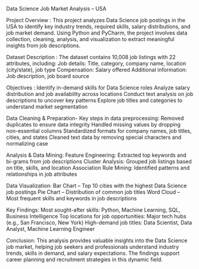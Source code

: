 Data Science Job Market Analysis – USA

Project Overview :
This project analyzes Data Science job postings in the USA to identify key industry trends, required skills, salary distributions, and job market demand. Using Python and PyCharm, the project involves data collection, cleaning, analysis, and visualization to extract meaningful insights from job descriptions.

Dataset Description :
The dataset contains 10,008 job listings with 22 attributes, including:
Job details: Title, category, company name, location (city/state), job type
Compensation: Salary offered
Additional information: Job description, job board source

Objectives :
Identify in-demand skills for Data Science roles
Analyze salary distribution and job availability across locations
Conduct text analysis on job descriptions to uncover key patterns
Explore job titles and categories to understand market segmentation

Data Cleaning & Preparation-
Key steps in data preprocessing:
Removed duplicates to ensure data integrity
Handled missing values by dropping non-essential columns
Standardized formats for company names, job titles, cities, and states
Cleaned text data by removing special characters and normalizing case

Analysis & Data Mining:
Feature Engineering: Extracted top keywords and bi-grams from job descriptions
Cluster Analysis: Grouped job listings based on title, skills, and location
Association Rule Mining: Identified patterns and relationships in job attributes

Data Visualization:
Bar Chart – Top 10 cities with the highest Data Science job postings
Pie Chart – Distribution of common job titles
Word Cloud – Most frequent skills and keywords in job descriptions

Key Findings:
Most sought-after skills: Python, Machine Learning, SQL, Business Intelligence
Top locations for job opportunities: Major tech hubs (e.g., San Francisco, New York)
High-demand job titles: Data Scientist, Data Analyst, Machine Learning Engineer

Conclusion:
This analysis provides valuable insights into the Data Science job market, helping job seekers and professionals understand industry trends, skills in demand, and salary expectations. The findings support career planning and recruitment strategies in this dynamic field.

